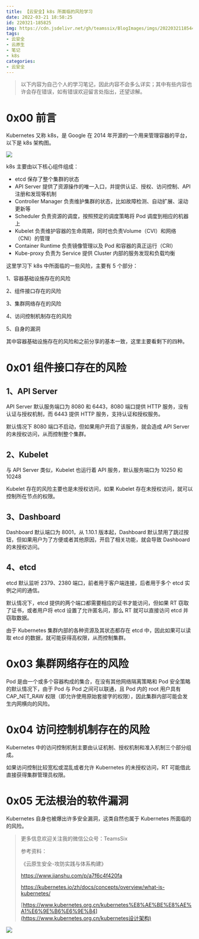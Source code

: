 ```yaml
---
title: 【云安全】k8s 所面临的风险学习
date: 2022-03-21 18:58:25
id: 220321-185825
img: https://cdn.jsdelivr.net/gh/teamssix/BlogImages/imgs/202203211854408.png
tags:
- 云安全
- 云原生
- 笔记
- k8s
categories:
- 云安全
---
```


>  以下内容为自己个人的学习笔记，因此内容不会多么详实；其中有些内容也许会存在错误，如有错误欢迎留言处指出，还望谅解。

# 0x00 前言

Kubernetes 又称 k8s，是 Google 在 2014 年开源的一个用来管理容器的平台，以下是 k8s 架构图。

![](https://cdn.jsdelivr.net/gh/teamssix/BlogImages/imgs/202203211854408.png)

k8s 主要由以下核心组件组成：

- etcd 保存了整个集群的状态
- API Server 提供了资源操作的唯一入口，并提供认证、授权、访问控制、API 注册和发现等机制
- Controller Manager 负责维护集群的状态，比如故障检测、自动扩展、滚动更新等
- Scheduler 负责资源的调度，按照预定的调度策略将 Pod 调度到相应的机器上
- Kubelet 负责维护容器的生命周期，同时也负责Volume（CVI）和网络（CNI）的管理
- Container Runtime 负责镜像管理以及 Pod 和容器的真正运行（CRI）
- Kube-proxy 负责为 Service 提供 Cluster 内部的服务发现和负载均衡



这里学习下 k8s 中所面临的一些风险，主要有 5 个部分：

1、容器基础设施存在的风险

2、组件接口存在的风险

3、集群网络存在的风险

4、访问控制机制存在的风险

5、自身的漏洞



其中容器基础设施存在的风险和之前分享的基本一致，这里主要看剩下的四种。

# 0x01 组件接口存在的风险

## 1、API Server

API Server 默认服务端口为 8080 和 6443，8080 端口提供 HTTP 服务，没有认证与授权机制，而 6443 提供 HTTP 服务，支持认证和授权服务。

默认情况下 8080 端口不启动，但如果用户开启了该服务，就会造成 API Server 的未授权访问，从而控制整个集群。

## 2、Kubelet

与 API Server 类似，Kubelet 也运行着 API 服务，默认服务端口为 10250 和 10248

Kubelet 存在的风险主要也是未授权访问，如果 Kubelet 存在未授权访问，就可以控制所在节点的权限。

## 3、Dashboard

Dashboard 默认端口为  8001，从 1.10.1 版本起，Dashboard 默认禁用了跳过按钮，但如果用户为了方便或者其他原因，开启了相关功能，就会导致 Dashboard 的未授权访问。

## 4、etcd

etcd 默认监听 2379、2380 端口，前者用于客户端连接，后者用于多个 etcd 实例之间的通信。

默认情况下，etcd 提供的两个端口都需要相应的证书才能访问，但如果 RT 窃取了证书，或者用户将 etcd 设置了允许匿名问，那么 RT 就可以直接访问 etcd 并窃取数据。

由于 Kubernetes 集群内部的各种资源及其状态都存在 etcd 中，因此如果可以读取 etcd 的数据，就可能获得高权限，从而控制集群。

# 0x03 集群网络存在的风险

Pod 是由一个或多个容器构成的集合，在没有其他网络隔离策略和 Pod 安全策略的默认情况下，由于 Pod 与 Pod 之间可以联通，且 Pod 内的 root 用户具有 CAP_NET_RAW 权限（即允许使用原始套接字的权限），因此集群内部可能会发生内网横向的风险。

# 0x04 访问控制机制存在的风险

Kubernetes 中的访问控制机制主要由认证机制、授权机制和准入机制三个部分组成。

如果访问控制比较宽松或混乱或者允许 Kubernetes 的未授权访问，RT 可能借此直接获得集群管理员权限。

# 0x05 无法根治的软件漏洞

Kubernetes 自身也被爆出许多安全漏洞，这类自然也属于 Kubernetes 所面临的的风险。

> 更多信息欢迎关注我的微信公众号：TeamsSix
>
> 参考资料：
>
> 《云原生安全-攻防实践与体系构建》
>
> https://www.jianshu.com/p/a7f6c4f420fa
>
> https://kubernetes.io/zh/docs/concepts/overview/what-is-kubernetes/
>
> [https://www.kubernetes.org.cn/kubernetes%E8%AE%BE%E8%AE%A1%E6%9E%B6%E6%9E%84](https://www.kubernetes.org.cn/kubernetes设计架构)

![](https://cdn.jsdelivr.net/gh/teamssix/BlogImages/imgs/TeamsSix_Subscription_Logo2.png)
